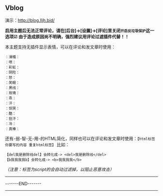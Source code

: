 Vblog
---

演示：http://blog.lljh.bid/

**启用主题后无法正常评论，请在[后台]->[设置]->[评论]里关闭```开启反垃圾保护```这一选项☑**
**由于造成原因尚不明确，强烈建议用评论过滤插件代替！！**

本主题支持无插件显示表情，可以在评论和发文章时使用：
```
：滑稽：
：喷：
：彩虹：
：阴险：
：怒：
：笑眼：
：黑线：
：玫瑰：
：乖：
：汗：
：惊哭：
：酷：
：狂汗：
：冷：
：真棒：
```

还有-弱-智-无-用-的HTML简化，同样也可以在评论和发文章时使用：```【html标签 你要写的内容 重复html标签】```
比如：
```
【del我是删除线del】会转化成-> <del>我是删除线</del>
【b我我我我b】会转化成-> <b>我我我我</b>
```
*（注意：标签为script的会自动过滤掉，以阻止恶意攻击）*

-----------------
-------END-------

-----------------